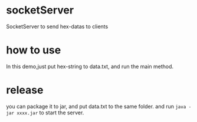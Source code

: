 # socketServer
SocketServer to send hex-datas to clients

# how to use 

In this demo,just put hex-string to data.txt, and run the main method.

# release

you can package it to jar, and put data.txt to the same folder. and run `java -jar xxxx.jar` to start the server.
